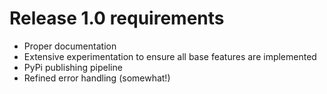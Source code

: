 # Release 1.0 requirements
- Proper documentation
- Extensive experimentation to ensure all base features are implemented 
- PyPi publishing pipeline 
- Refined error handling (somewhat!)

